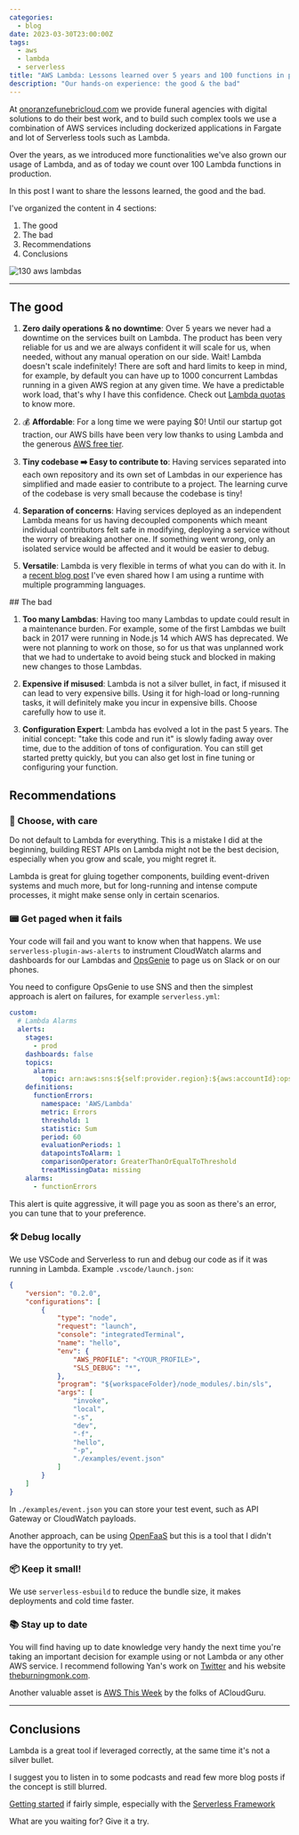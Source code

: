 ```yaml
---
categories:
  - blog
date: 2023-03-30T23:00:00Z
tags:
  - aws
  - lambda
  - serverless
title: "AWS Lambda: Lessons learned over 5 years and 100 functions in production"
description: "Our hands-on experience: the good & the bad"
---
```


At [onoranzefunebricloud.com](https://onoranzefunebricloud.com) we provide funeral agencies with digital solutions to do their best work, and to build such complex tools we use a combination of AWS services including dockerized applications in Fargate and lot of Serverless tools such as Lambda.

Over the years, as we introduced more functionalities we've also grown our usage of Lambda, and as of today we count over 100 Lambda functions in production.

In this post I want to share the lessons learned, the good and the bad.

I've organized the content in 4 sections:

1. The good
2. The bad
3. Recommendations
4. Conclusions

![130 aws lambdas](https://dev-to-uploads.s3.amazonaws.com/uploads/articles/a8m6rnlfptfughh5b8hy.png)

---

## The good

1. **Zero daily operations & no downtime**: Over 5 years we never had a downtime on the services built on Lambda. The product has been very reliable for us and we are always confident it will scale for us, when needed, without any manual operation on our side. Wait! Lambda doesn't scale indefinitely! There are soft and hard limits to keep in mind, for example, by default you can have up to 1000 concurrent Lambdas running in a given AWS region at any given time. We have a predictable work load, that's why I have this confidence. Check out [Lambda quotas](https://docs.aws.amazon.com/lambda/latest/dg/gettingstarted-limits.html) to know more.

2. 💰 **Affordable**: For a long time we were paying $0! Until our startup got traction, our AWS bills have been very low thanks to using Lambda and the generous [AWS free tier](https://aws.amazon.com/lambda/pricing/).

3. **Tiny codebase ➡️ Easy to contribute to**: Having services separated into each own repository and its own set of Lambdas in our experience has simplified and made easier to contribute to a project. The learning curve of the codebase is very small because the codebase is tiny!

4. **Separation of concerns**: Having services deployed as an independent Lambda means for us having decoupled components which meant individual contributors felt safe in modifying, deploying a service without the worry of breaking another one. If something went wrong, only an isolated service would be affected and it would be easier to debug.

5. **Versatile**: Lambda is very flexible in terms of what you can do with it. In a [recent blog post](https://dev.to/andreafalzetti/combining-nodejs-and-python-in-a-single-aws-lambda-function-53bl) I've even shared how I am using a runtime with multiple programming languages.

## The bad

1. **Too many Lambdas**: Having too many Lambdas to update could result in a maintenance burden. For example, some of the first Lambdas we built back in 2017 were running in Node.js 14 which AWS has deprecated. We were not planning to work on those, so for us that was unplanned work that we had to undertake to avoid being stuck and blocked in making new changes to those Lambdas.

2. **Expensive if misused**: Lambda is not a silver bullet, in fact, if misused it can lead to very expensive bills. Using it for high-load or long-running tasks, it will definitely make you incur in expensive bills. Choose carefully how to use it.

3. **Configuration Expert**: Lambda has evolved a lot in the past 5 years. The initial concept: "take this code and run it" is slowly fading away over time, due to the addition of tons of configuration. You can still get started pretty quickly, but you can also get lost in fine tuning or configuring your function.

## Recommendations

### 🎯 Choose, with care

Do not default to Lambda for everything. This is a mistake I did at the beginning, building REST APIs on Lambda might not be the best decision, especially when you grow and scale, you might regret it.

Lambda is great for gluing together components, building event-driven systems and much more, but for long-running and intense compute processes, it might make sense only in certain scenarios.

### 📟 Get paged when it fails

Your code will fail and you want to know when that happens. We use `serverless-plugin-aws-alerts` to instrument CloudWatch alarms and dashboards for our Lambdas and [OpsGenie](https://www.atlassian.com/software/opsgenie) to page us on Slack or on our phones. 

You need to configure OpsGenie to use SNS and then the simplest approach is alert on failures, for example `serverless.yml`:

```yaml
custom:
  # Lambda Alarms
  alerts:
    stages:
      - prod
    dashboards: false
    topics:
      alarm:
        topic: arn:aws:sns:${self:provider.region}:${aws:accountId}:opsgenie
    definitions:
      functionErrors:
        namespace: 'AWS/Lambda'
        metric: Errors
        threshold: 1
        statistic: Sum
        period: 60
        evaluationPeriods: 1
        datapointsToAlarm: 1
        comparisonOperator: GreaterThanOrEqualToThreshold
        treatMissingData: missing
    alarms:
      - functionErrors
```

This alert is quite aggressive, it will page you as soon as there's an error, you can tune that to your preference.

### 🛠️ Debug locally

We use VSCode and Serverless to run and debug our code as if it was running in Lambda. Example `.vscode/launch.json`:

```json
{
    "version": "0.2.0",
    "configurations": [
        {
            "type": "node",
            "request": "launch",
            "console": "integratedTerminal",            
            "name": "hello",
            "env": {
                "AWS_PROFILE": "<YOUR_PROFILE>",
                "SLS_DEBUG": "*",
            },
            "program": "${workspaceFolder}/node_modules/.bin/sls",
            "args": [
                "invoke",
                "local",
                "-s",
                "dev",
                "-f",
                "hello",
                "-p",
                "./examples/event.json"
            ]
        }       
    ]
}
```

In `./examples/event.json` you can store your test event, such as API Gateway or CloudWatch payloads.

Another approach, can be using [OpenFaaS](https://www.openfaas.com/) but this is a tool that I didn't have the opportunity to try yet.

### 📦 Keep it small! 

We use `serverless-esbuild` to reduce the bundle size, it makes deployments and cold time faster.

### 📚 Stay up to date

You will find having up to date knowledge very handy the next time you're taking an important decision for example using or not Lambda or any other AWS service. I recommend following Yan's work on [Twitter](https://twitter.com/theburningmonk) and his website [theburningmonk.com](https://theburningmonk.com/). 

Another valuable asset is [AWS This Week](https://acloudguru.com/videos/aws-this-week) by the folks of ACloudGuru.

---

## Conclusions

Lambda is a great tool if leveraged correctly, at the same time it's not a silver bullet.

I suggest you to listen in to some podcasts and read few more blog posts if the concept is still blurred.

[Getting started](https://docs.aws.amazon.com/lambda/latest/dg/getting-started.html) if fairly simple, especially with the [Serverless Framework](https://www.serverless.com/)

What are you waiting for? Give it a try.
